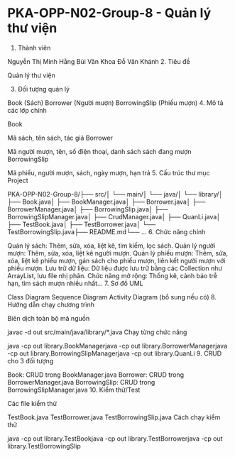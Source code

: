 # PKA-OPP-N02-Group-8 - Quản lý thư viện
1. Thành viên

Nguyễn Thị Minh Hằng
Bùi Văn Khoa
Đỗ Vân Khánh
2. Tiêu đề

Quản lý thư viện

3. Đối tượng quản lý

Book (Sách)
Borrower (Người mượn)
BorrowingSlip (Phiếu mượn)
4. Mô tả các lớp chính

Book

Mã sách, tên sách, tác giả
Borrower

Mã người mượn, tên, số điện thoại, danh sách sách đang mượn
BorrowingSlip

Mã phiếu, người mượn, sách, ngày mượn, hạn trả
5. Cấu trúc thư mục Project


PKA-OPP-N02-Group-8/├── src/│   └── main/│       └── java/│           └── library/│               ├── Book.java│               ├── BookManager.java│               ├── Borrower.java│               ├── BorrowerManager.java│               ├── BorrowingSlip.java│               ├── BorrowingSlipManager.java│               ├── CrudManager.java│               ├── QuanLi.java│               ├── TestBook.java│               ├── TestBorrower.java│               └── TestBorrowingSlip.java├── README.md└── ...
6. Chức năng chính

Quản lý sách: Thêm, sửa, xóa, liệt kê, tìm kiếm, lọc sách.
Quản lý người mượn: Thêm, sửa, xóa, liệt kê người mượn.
Quản lý phiếu mượn: Thêm, sửa, xóa, liệt kê phiếu mượn, gán sách cho phiếu mượn, liên kết người mượn với phiếu mượn.
Lưu trữ dữ liệu: Dữ liệu được lưu trữ bằng các Collection như ArrayList, lưu file nhị phân.
Chức năng mở rộng: Thống kê, cảnh báo trễ hạn, tìm sách mượn nhiều nhất...
7. Sơ đồ UML

Class Diagram
Sequence Diagram
Activity Diagram (bổ sung nếu có)
8. Hướng dẫn chạy chương trình

Biên dịch toàn bộ mã nguồn


javac -d out src/main/java/library/*.java
Chạy từng chức năng


java -cp out library.BookManagerjava -cp out library.BorrowerManagerjava -cp out library.BorrowingSlipManagerjava -cp out library.QuanLi
9. CRUD cho 3 đối tượng

Book: CRUD trong BookManager.java
Borrower: CRUD trong BorrowerManager.java
BorrowingSlip: CRUD trong BorrowingSlipManager.java
10. Kiểm thử/Test

Các file kiểm thử

TestBook.java
TestBorrower.java
TestBorrowingSlip.java
Cách chạy kiểm thử


java -cp out library.TestBookjava -cp out library.TestBorrowerjava -cp out library.TestBorrowingSlip


